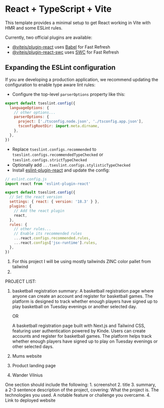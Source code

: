 # React + TypeScript + Vite

This template provides a minimal setup to get React working in Vite with HMR and some ESLint rules.

Currently, two official plugins are available:

- [@vitejs/plugin-react](https://github.com/vitejs/vite-plugin-react/blob/main/packages/plugin-react/README.md) uses [Babel](https://babeljs.io/) for Fast Refresh
- [@vitejs/plugin-react-swc](https://github.com/vitejs/vite-plugin-react-swc) uses [SWC](https://swc.rs/) for Fast Refresh

## Expanding the ESLint configuration

If you are developing a production application, we recommend updating the configuration to enable type aware lint rules:

- Configure the top-level `parserOptions` property like this:

```js
export default tseslint.config({
  languageOptions: {
    // other options...
    parserOptions: {
      project: ['./tsconfig.node.json', './tsconfig.app.json'],
      tsconfigRootDir: import.meta.dirname,
    },
  },
})
```

- Replace `tseslint.configs.recommended` to `tseslint.configs.recommendedTypeChecked` or `tseslint.configs.strictTypeChecked`
- Optionally add `...tseslint.configs.stylisticTypeChecked`
- Install [eslint-plugin-react](https://github.com/jsx-eslint/eslint-plugin-react) and update the config:

```js
// eslint.config.js
import react from 'eslint-plugin-react'

export default tseslint.config({
  // Set the react version
  settings: { react: { version: '18.3' } },
  plugins: {
    // Add the react plugin
    react,
  },
  rules: {
    // other rules...
    // Enable its recommended rules
    ...react.configs.recommended.rules,
    ...react.configs['jsx-runtime'].rules,
  },
})
```



1. For this project I will be using mostly tailwinds ZINC color pallet from tailwind
2.


PROJECT LIST:
  1. basketball registration
      summary: A basketball registration page where anyone can create an account and register for basketball games. The platform is designed to track whether enough players have signed up to play basketball on Tuesday evenings or another selected day.
      
      OR
      
      A basketball registration page built with Next.js and Tailwind CSS, featuring user authentication powered by Kinde. Users can create accounts and register for basketball games. The platform helps track whether enough players have signed up to play on Tuesday evenings or other selected days.

  2. Mums website
  3. Product landing page
  4. Wander Vilnius

  One section should include the following:
    1. screenshot
    2. title
    3. summary, a 2-3 sentence description of the project, covering:
      What the project is.
      The technologies you used.
      A notable feature or challenge you overcame.
    4. Link to deployed website